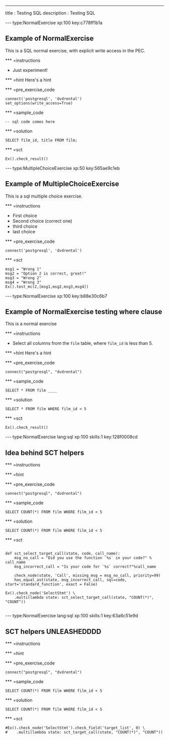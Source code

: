 ---
title       : Testing SQL
description : Testing SQL

--- type:NormalExercise xp:100 key:c778ff1b1a
## Example of NormalExercise

This is a SQL normal exercise, with explicit write access in the PEC.

*** =instructions
- Just experiment!

*** =hint
Here's a hint

*** =pre_exercise_code
```{python}
connect('postgresql', 'dvdrental')
set_options(write_access=True)
```

*** =sample_code
```{sql}
-- sql code comes here
```

*** =solution
```{sql}
SELECT film_id, title FROM film;
```

*** =sct
```{python}
Ex().check_result()
```


--- type:MultipleChoiceExercise xp:50 key:565ae9c1eb
## Example of MultipleChoiceExercise

This is a sql multiple choice exercise.

*** =instructions
- First choice
- Second choice (correct one)
- third choice
- last choice

*** =pre_exercise_code
```{python}
connect('postgresql', 'dvdrental')
```

*** =sct
```{python}
msg1 = "Wrong 1"
msg2 = "Option 2 is correct, great!"
msg3 = "Wrong 2"
msg4 = "Wrong 3"
Ex().test_mc(2,[msg1,msg2,msg3,msg4])
```

--- type:NormalExercise xp:100 key:b88e30c6b7
## Example of NormalExercise testing where clause

This is a normal exercise

*** =instructions
- Select all columns from the `film` table, where `film_id` is less than 5.

*** =hint
Here's a hint

*** =pre_exercise_code
```{sql}
connect("postgresql", "dvdrental")
```

*** =sample_code
```{sql}
SELECT * FROM film ____
```

*** =solution
```{sql}
SELECT * FROM film WHERE film_id < 5
```

*** =sct
```{sql}
Ex().check_result()
```

--- type:NormalExercise lang:sql xp:100 skills:1 key:128f0008cd
## Idea behind SCT helpers


*** =instructions

*** =hint

*** =pre_exercise_code
```{sql}
connect("postgresql", "dvdrental")
```

*** =sample_code
```{sql}
SELECT COUNT(*) FROM film WHERE film_id < 5
```

*** =solution
```{sql}
SELECT COUNT(*) FROM film WHERE film_id < 5
```

*** =sct
```{sql}

def sct_select_target_call(state, code, call_name):
    msg_no_call = "Did you use the function `%s` in your code?" % call_name
    msg_incorrect_call = "Is your code for `%s` correct?"%call_name
    
    check_node(state, 'Call', missing_msg = msg_no_call, priority=99)
    has_equal_ast(state, msg_incorrect_call, sql=code, start='standard_function', exact = False)

Ex().check_node('SelectStmt') \
    .multi(lambda state: sct_select_target_call(state, "COUNT(*)", "COUNT"))
    
```

--- type:NormalExercise lang:sql xp:100 skills:1 key:63a6c51e9d
## SCT helpers UNLEASHEDDDD


*** =instructions

*** =hint

*** =pre_exercise_code
```{sql}
connect("postgresql", "dvdrental")
```

*** =sample_code
```{sql}
SELECT COUNT(*) FROM film WHERE film_id < 5
```

*** =solution
```{sql}
SELECT COUNT(*) FROM film WHERE film_id < 5
```

*** =sct
```{sql}
#Ex().check_node('SelectStmt').check_field('target_list', 0) \
#    .multi(lambda state: sct_target_call(state, "COUNT(*)", "COUNT"))
    
```
